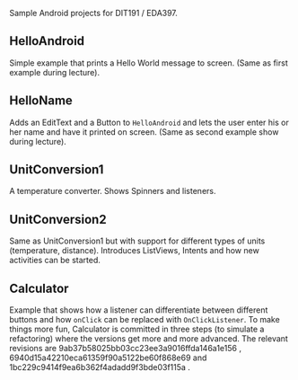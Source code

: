 Sample Android projects for DIT191 / EDA397.

## HelloAndroid

Simple example that prints a Hello World message to screen. (Same as first example during lecture).

## HelloName

Adds an EditText and a Button to `HelloAndroid` and lets the user enter his or her name and have it printed on screen. (Same as second example show during lecture).

## UnitConversion1

A temperature converter. Shows Spinners and listeners.

## UnitConversion2

Same as UnitConversion1 but with support for different types of units (temperature, distance). Introduces ListViews, Intents and how new activities can be started.

## Calculator

Example that shows how a listener can differentiate between different buttons and how `onClick` can be replaced with `OnClickListener`. To make things more fun, Calculator is committed in three steps (to simulate a refactoring) where the versions get more and more advanced. The relevant revisions are 9ab37b58025bb03cc23ee3a9016ffda146a1e156 , 6940d15a42210eca61359f90a5122be60f868e69 and 1bc229c9414f9ea6b362f4adadd9f3bde03f115a . 

